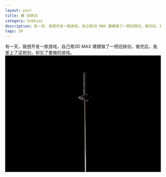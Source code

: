 ```yaml
---
layout: post
title: 模 旧铁剑
category: hobbies
description: 有一天，我想开发一款游戏，自己用3D MAX 建模做了一把旧铁剑，做完后，我爱上了这把剑，却忘了要做的游戏。
tags: 3D
---
```


有一天，我想开发一款游戏，自己用3D MAX 建模做了一把旧铁剑，做完后，我爱上了这把剑，却忘了要做的游戏。
![](/images/2012-07-01-old-iron-sword/sword.jpg)
